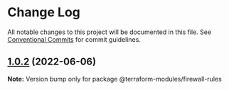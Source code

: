 # Change Log

All notable changes to this project will be documented in this file.
See [Conventional Commits](https://conventionalcommits.org) for commit guidelines.

## [1.0.2](https://github.com/gaussb-labs/tf-modules/compare/v1.0.1...v1.0.2) (2022-06-06)

**Note:** Version bump only for package @terraform-modules/firewall-rules
